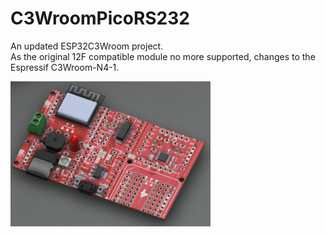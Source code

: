 # C3WroomPicoRS232
An updated ESP32C3Wroom project. <br>
As the original 12F compatible module no more supported, changes to the Espressif C3Wroom-N4-1.<br>

<img src="pic/C3WroommBusPicoRS232.png" width=320 >
